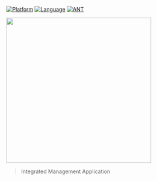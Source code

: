[![Platform](https://img.shields.io/badge/PLATFORM-flutter-blue)](https://flutter.dev/) [![Language](https://img.shields.io/badge/LANGUAGE-dart-blue)](https://dart.dev/) [![ANT](https://github.com/Share-Invest/ant/actions/workflows/ant.yml/badge.svg)](https://github.com/Share-Invest/ant/actions/workflows/ant.yml)

<img height=385 src=https://user-images.githubusercontent.com/48705422/229304579-81a2adf3-d73b-4bbe-9684-1b3e4ad4db29.jpg><blockquote>Integrated Management Application</blockquote>
